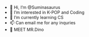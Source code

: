 - 👋 Hi, I’m @Suminasaurus
- 👀 I’m interested in K-POP and Coding
- 🌱 I’m currently learning CS
- 📫 Can email me for any inquries
- 🦖 MEET MR.Dino

<!---
Suminasaurus/Suminasaurus is a ✨ special ✨ repository because its `README.md` (this file) appears on your GitHub profile.
You can click the Preview link to take a look at your changes.
--->
